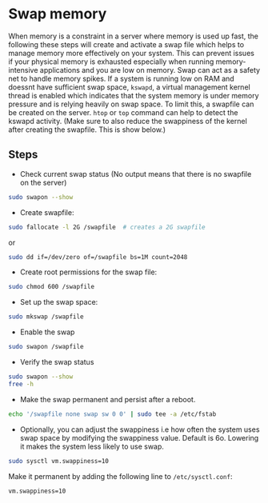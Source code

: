 # Swap memory
When memory is a constraint in a server where memory is used up fast, the following these steps will create and activate a swap file which helps to manage memory more effectively on your system. This can prevent issues if your physical memory is exhausted especially when running memory-intensive applications and you are low on memory. Swap can act as a safety net to handle memory spikes. 
If a system is running low on RAM and doessnt have sufficient swap space, `kswapd`, a virtual management kernel thread is enabled which indicates that the system memory is under memory pressure and is relying heavily on swap space. To limit this, a swapfile can be created on the server.  `htop` or `top` command can help to detect the kswapd activity. (Make sure to also reduce the swappiness of the kernel after creating the swapfile. This is show below.)

## Steps 
*  Check current swap status (No output means that there is no swapfile on the server)

```sh
sudo swapon --show 
```
* Create swapfile:

```sh
sudo fallocate -l 2G /swapfile  # creates a 2G swapfile
```

or 

```sh
sudo dd if=/dev/zero of=/swapfile bs=1M count=2048
```


* Create root permissions for the swap file:

```sh
sudo chmod 600 /swapfile
```


* Set up the swap space:

```sh
sudo mkswap /swapfile
```

* Enable the swap

```sh
sudo swapon /swapfile
```

* Verify the swap status

```sh
sudo swapon --show
free -h
```
* Make the swap permanent and persist after a reboot.

```sh
echo '/swapfile none swap sw 0 0' | sudo tee -a /etc/fstab
```

* Optionally, you can adjust the swappiness i.e how often the system uses swap space by modifying the swappiness value. Default is 6o. Lowering it makes the system less likely to use swap.

```sh
sudo sysctl vm.swappiness=10
```
Make it permanent by adding the following line to `/etc/sysctl.conf`:

```sh
vm.swappiness=10
```

